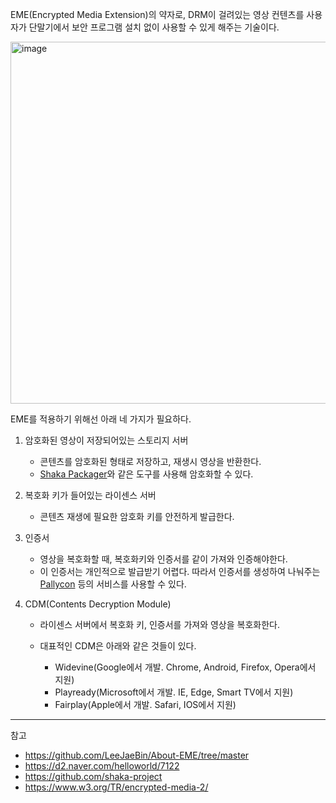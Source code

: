
EME(Encrypted Media Extension)의 약자로, DRM이 걸려있는 영상 컨텐츠를 사용자가 단말기에서 보안 프로그램 설치 없이 사용할 수 있게 해주는 기술이다.

<img width="579" alt="image" src="https://github.com/user-attachments/assets/3b90fc13-c894-4ab9-878b-9ab16b34e8bc" />

EME를 적용하기 위해선 아래 네 가지가 필요하다.

1. 암호화된 영상이 저장되어있는 스토리지 서버

    - 콘텐츠를 암호화된 형태로 저장하고, 재생시 영상을 반환한다.
    - [Shaka Packager](https://github.com/shaka-project/shaka-packager)와 같은 도구를 사용해 암호화할 수 있다.

2. 복호화 키가 들어있는 라이센스 서버

    - 콘텐츠 재생에 필요한 암호화 키를 안전하게 발급한다.

3. 인증서

    - 영상을 복호화할 때, 복호화키와 인증서를 같이 가져와 인증해야한다.
    - 이 인증서는 개인적으로 발급받기 어렵다. 따라서 인증서를 생성하여 나눠주는 [Pallycon](https://pallycon.com/) 등의 서비스를 사용할 수 있다.

4. CDM(Contents Decryption Module)

    - 라이센스 서버에서 복호화 키, 인증서를 가져와 영상을 복호화한다.

    - 대표적인 CDM은 아래와 같은 것들이 있다.
        - Widevine(Google에서 개발. Chrome, Android, Firefox, Opera에서 지원)
        - Playready(Microsoft에서 개발. IE, Edge, Smart TV에서 지원)
        - Fairplay(Apple에서 개발. Safari, IOS에서 지원)

---
참고

- <https://github.com/LeeJaeBin/About-EME/tree/master>
- <https://d2.naver.com/helloworld/7122>
- <https://github.com/shaka-project>
- <https://www.w3.org/TR/encrypted-media-2/>
